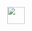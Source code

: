 <p align="center">
	<img width="40" src="https://github.githubassets.com/images/mona-loading-default.gif">
<p align="center">
